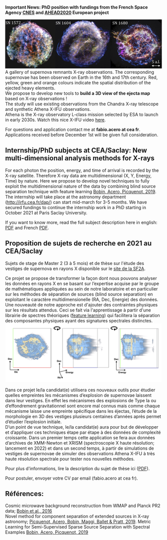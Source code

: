 
**Important News: PhD position with fundings from the French Space Agency [CNES](https://rt-theses.cnes.fr/?q=aas) and [AHEAD2020](http://ahead.iaps.inaf.it/) European project** 

![X-ray data cubes](SNR-gallery.jpg)
A gallery of supernova remnants X-ray observations. The corresponding supernovae has been observed on Earth in the 16th and 17th century.
Red, yellow, green and orange colours indicate the spatial distribution of the ejected heavy elements.  
We propose to develop new tools to **build a 3D view of the ejecta map** based on  X-ray observations !  
The study will use existing observations from the Chandra X-ray telescope and synthetic Athena X-IFU observations.  
Athena is the X-ray observatory L-class mission selected by ESA to launch in early 2030s. Watch this nice X-IFU video [here](https://www.youtube.com/watch?v=mOf6WIDmi30).

For questions and application contact me at **fabio.acero at cea fr**.  
Applications received before December 1st will be given full consideration.  

## Internship/PhD subjects at CEA/Saclay: New multi-dimensional analysis methods for X-rays
For each photon the position, energy, and time of arrival is recorded by the X-ray satellite. Therefore X-ray data are multidimensional (X, Y, Energy, Time) by nature.  Here we propose to develop novel techniques to fully exploit the multidimensional nature of the data by combining blind source separation technique with feature learning [Bobin, Acero, Picquenot, 2019](https://ieeexplore.ieee.org/document/9022675/).
The internship will take place at the astronomy department (http://irfu.cea.fr/dap/) can start mid-march for 3-5 months.
We have secured fundings to continue the internship work in a PhD starting in October 2021 at Paris Saclay University.

If you want to know more, read the full subject description here in english:  [PDF](Sujet-these-CNES-2021-AdvTools-EN.pdf) and French [PDF](Sujet-these-2021-AdvTools-FR.pdf).

## Proposition de sujets de recherche en 2021 au CEA/Saclay
Sujets de stage de Master 2 (3 à 5 mois) et de thèse sur l'étude des vestiges de supernova en rayons X disponible sur le [site de la SF2A](http://stages-masters.sf2a.eu/). 

Ce projet se propose de transformer la façon dont nous pouvons analyser les données en rayons X en se basant sur l’expertise acquise par le groupe de mathématiques appliquées au sein de notre laboratoire et en particulier sur les méthodes de séparation de sources (blind source separation) en exploitant le caractère multidimensionelle (RA, Dec, Energie) des données. Une nouveauté de notre approche est d'ajouter des contraintes physiques sur les résultats attendus. Ceci se fait via l'apprentissage à partir d'une librairie de spectres théoriques ([feature learning](https://en.wikipedia.org/wiki/Feature_learning)) qui facilitera la séparation des composantes physiques ayant des signatures spectrales distinctes.
![X-ray data cubes](https://github.com/facero/IFU/blob/master/Cas_RA-DEC-Energy-cube.png)

Dans ce projet le/la candidat(e) utilisera ces nouveaux outils pour étudier quelles empreintes les mécanismes d’explosion de supernovae laissent dans leur vestiges. En effet les mécanismes des explosions de Type Ia ou d’effondrement gravitationnel sont encore mal connus mais comme chaque mécanisme laisse une empreinte spécifique dans les éjectas, l’étude de la morphologie en 3D des vestiges plusieurs centaines d’années après permet d’étudier l’explosion initiale.   
D’un point de vue technique, le/la candidat(e) aura pour but de développer et d’appliquer ces techniques étape par étape à des données de complexité croissante. Dans un premier temps cette application se fera aux données d’archives de XMM-Newton et XRISM (spectroscopie X haute résolution; lancement en 2022) et dans un second temps, à partir de simulations de vestiges de supernovae de simuler des observations Athena X-IFU à très haute résolution spectrale pour tester nos nouvelles méthodes.

Pour plus d'informations, lire la description du sujet de thèse ici ([PDF](Sujet-these-2021-AdvTools-FR.pdf)).

Pour postuler, envoyer votre CV par email (fabio.acero at cea fr).

## Références: 
Cosmic microwave background reconstruction from WMAP and Planck PR2 data; [Bobin et al., 2016](https://ui.adsabs.harvard.edu/abs/2016A%26A...591A..50B/abstract) <br/>
Novel method for component separation of extended sources in X-ray astronomy; [Picquenot, Acero, Bobin, Maggi, Ballet & Pratt, 2019](https://ui.adsabs.harvard.edu/abs/2019A&A...627A.139P).
Metric Learning for Semi-Supervised Sparse Source Separation with Spectral Examples [Bobin, Acero, Picquenot, 2019](https://ieeexplore.ieee.org/document/9022675/)
